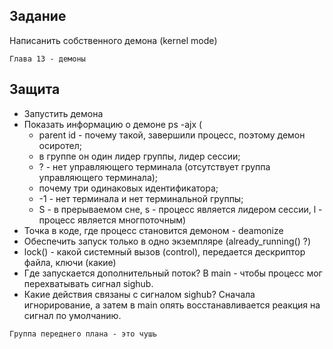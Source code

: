 ## Задание
Написанить собственного демона (kernel mode)

`Глава 13 - демоны`

## Защита
- Запустить демона
- Показать информацию о демоне ps -ajx (
  - parent id - почему такой, завершили процесс, поэтому демон осиротел;
  - в группе он один лидер группы, лидер сессии;
  - ? - нет управляющего терминала (отсутствует группа управляющего терминала);
  - почему три одинаковых идентификатора;
  - -1 - нет терминала и нет терминальной группы;
  - S - в прерываемом сне, s - процесс является лидером сессии, l - процесс является многпоточным)
- Точка в коде, где процесс становится демоном - deamonize
- Обеспечить запуск только в одно экземпляре (already_running() ?)
- lock() - какой системный вызов (control), передается дескриптор файла, ключи (какие)
- Где запускается дополнительный поток? В main - чтобы процесс мог перехватывать сигнал sighub. 
- Какие действия связаны с сигналом sighub? Сначала игнорирование, а затем в main опять восстанавливается реакция на сигнал по умолчанию.

`Группа переднего плана - это чушь`
